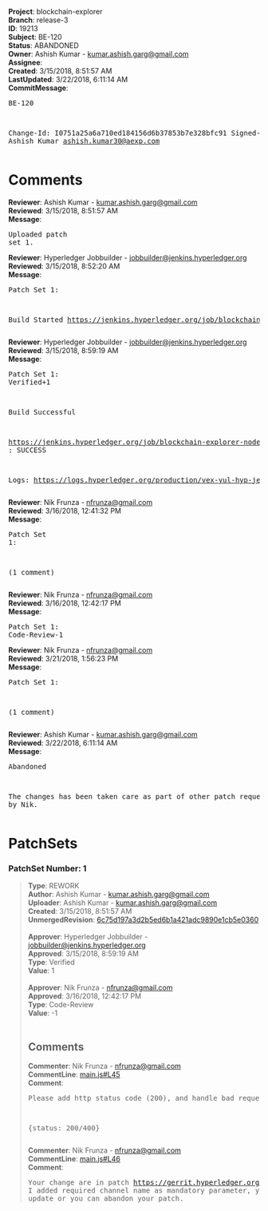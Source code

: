 <strong>Project</strong>: blockchain-explorer<br><strong>Branch</strong>: release-3<br><strong>ID</strong>: 19213<br><strong>Subject</strong>: BE-120<br><strong>Status</strong>: ABANDONED<br><strong>Owner</strong>: Ashish Kumar - kumar.ashish.garg@gmail.com<br><strong>Assignee</strong>:<br><strong>Created</strong>: 3/15/2018, 8:51:57 AM<br><strong>LastUpdated</strong>: 3/22/2018, 6:11:14 AM<br><strong>CommitMessage</strong>:<br><pre>BE-120

Change-Id: I0751a25a6a710ed184156d6b37853b7e328bfc91
Signed-off-by: Ashish Kumar <ashish.kumar30@aexp.com>
</pre><h1>Comments</h1><strong>Reviewer</strong>: Ashish Kumar - kumar.ashish.garg@gmail.com<br><strong>Reviewed</strong>: 3/15/2018, 8:51:57 AM<br><strong>Message</strong>: <pre>Uploaded patch set 1.</pre><strong>Reviewer</strong>: Hyperledger Jobbuilder - jobbuilder@jenkins.hyperledger.org<br><strong>Reviewed</strong>: 3/15/2018, 8:52:20 AM<br><strong>Message</strong>: <pre>Patch Set 1:

Build Started https://jenkins.hyperledger.org/job/blockchain-explorer-node6-verify-x86_64/51/</pre><strong>Reviewer</strong>: Hyperledger Jobbuilder - jobbuilder@jenkins.hyperledger.org<br><strong>Reviewed</strong>: 3/15/2018, 8:59:19 AM<br><strong>Message</strong>: <pre>Patch Set 1: Verified+1

Build Successful 

https://jenkins.hyperledger.org/job/blockchain-explorer-node6-verify-x86_64/51/ : SUCCESS

Logs: https://logs.hyperledger.org/production/vex-yul-hyp-jenkins-3/blockchain-explorer-node6-verify-x86_64/51</pre><strong>Reviewer</strong>: Nik Frunza - nfrunza@gmail.com<br><strong>Reviewed</strong>: 3/16/2018, 12:41:32 PM<br><strong>Message</strong>: <pre>Patch Set 1:

(1 comment)</pre><strong>Reviewer</strong>: Nik Frunza - nfrunza@gmail.com<br><strong>Reviewed</strong>: 3/16/2018, 12:42:17 PM<br><strong>Message</strong>: <pre>Patch Set 1: Code-Review-1</pre><strong>Reviewer</strong>: Nik Frunza - nfrunza@gmail.com<br><strong>Reviewed</strong>: 3/21/2018, 1:56:23 PM<br><strong>Message</strong>: <pre>Patch Set 1:

(1 comment)</pre><strong>Reviewer</strong>: Ashish Kumar - kumar.ashish.garg@gmail.com<br><strong>Reviewed</strong>: 3/22/2018, 6:11:14 AM<br><strong>Message</strong>: <pre>Abandoned

The changes has been taken care as part of other patch request merged by Nik.</pre><h1>PatchSets</h1><h3>PatchSet Number: 1</h3><blockquote><strong>Type</strong>: REWORK<br><strong>Author</strong>: Ashish Kumar - kumar.ashish.garg@gmail.com<br><strong>Uploader</strong>: Ashish Kumar - kumar.ashish.garg@gmail.com<br><strong>Created</strong>: 3/15/2018, 8:51:57 AM<br><strong>UnmergedRevision</strong>: [6c75d197a3d2b5ed6b1a421adc9890e1cb5e0360](https://github.com/hyperledger-gerrit-archive/blockchain-explorer/commit/6c75d197a3d2b5ed6b1a421adc9890e1cb5e0360)<br><br><strong>Approver</strong>: Hyperledger Jobbuilder - jobbuilder@jenkins.hyperledger.org<br><strong>Approved</strong>: 3/15/2018, 8:59:19 AM<br><strong>Type</strong>: Verified<br><strong>Value</strong>: 1<br><br><strong>Approver</strong>: Nik Frunza - nfrunza@gmail.com<br><strong>Approved</strong>: 3/16/2018, 12:42:17 PM<br><strong>Type</strong>: Code-Review<br><strong>Value</strong>: -1<br><br><h2>Comments</h2><strong>Commenter</strong>: Nik Frunza - nfrunza@gmail.com<br><strong>CommentLine</strong>: [main.js#L45](https://github.com/hyperledger-gerrit-archive/blockchain-explorer/blob/6c75d197a3d2b5ed6b1a421adc9890e1cb5e0360/main.js#L45)<br><strong>Comment</strong>: <pre>Please add http status code (200), and handle bad request (400)

{status: 200/400}</pre><strong>Commenter</strong>: Nik Frunza - nfrunza@gmail.com<br><strong>CommentLine</strong>: [main.js#L46](https://github.com/hyperledger-gerrit-archive/blockchain-explorer/blob/6c75d197a3d2b5ed6b1a421adc9890e1cb5e0360/main.js#L46)<br><strong>Comment</strong>: <pre>Your change are in patch https://gerrit.hyperledger.org/r/#/c/19539/
I added required channel name as mandatory parameter, you can pull to update or you can abandon your patch.</pre></blockquote>